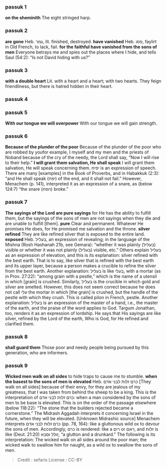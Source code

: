 
### passuk 1
<b>on the sheminith</b> The eight stringed harp.

### passuk 2
<b>are gone</b> Heb. גמר, lit. finished, destroyed.
<b>have vanished</b> Heb. פסו, faylirt in Old French, to lack, fail.
<b>for the faithful have vanished from the sons of men</b> Everyone betrays me and spies out the places where I hide, and tells Saul (54:2): “Is not David hiding with us?”

### passuk 3
<b>with a double heart</b> Lit. with a heart and a heart; with two hearts. They feign friendliness, but there is hatred hidden in their heart.

### passuk 4

### passuk 5
<b>With our tongue we will overpower</b> With our tongue we will gain strength.

### passuk 6
<b>Because of the plunder of the poor</b> Because of the plunder of the poor who are robbed by youfor example, I myself and my men and the priests of Noband because of the cry of the needy, the Lord shall say, “Now I will rise to their help.”
<b>I will grant them salvation, He shall speak</b> I will grant them salvation, He will speak concerning them.
יפיח is an expression of speech. There are many [examples] in the Book of Proverbs, and in Habakkuk (2:3): “and He shall speak (יפח) of the end, and it shall not fail.” However, Menachem (p. 141), interpreted it as an expression of a snare, as (below 124:7) “the snare (הפח) broke.”

### passuk 7
<b>The sayings of the Lord are pure sayings</b> for He has the ability to fulfill them, but the sayings of the sons of men are not sayings when they die and are unable to fulfill [them].
<b>pure</b> Clear and permanent. Whatever He promises He does, for He promised me salvation and the throne.
<b>silver refined</b> They are like refined silver that is exposed to the entire land. <b>exposed</b> Heb. בעליל, an expression of revealing; in the language of the Mishna (Rosh Hashanah 21b, see Gemara): “whether it was plainly (בעליל) visible or whether it was not plainly (בעליל) visible, etc.” Others explain בעליל as an expression of elevation, and this is its explanation: silver refined with the best earth. That is to say, like silver that is refined with the best earth and its upper layer, because a person makes a crucible to refine the silver from the best earth. Another explanation: בעליל is like בעלי, with a mortar (as in Prov. 27:22): “among grain with a pestle,” which is the name of a utensil in which [grain] is crushed. Similarly, בעליל is the crucible in which gold and silver are smelted. However, this does not seem correct because he does not call עלי the mortar in which [the grain] is crushed, but the handle of the pestle with which they crush. This is called pilon in French, pestle. Another explanation: בעליל is an expression of the master of a hand, i.e., the master of the earth, and the praise of the word applies to God. Targum Jonathan, too, renders it as an expression of lordship. He says that His sayings are like silver, refined by the Lord of the earth, Who is God, for He refined and clarified them.

### passuk 8
<b>shall guard them</b> Those poor and needy people being pursued by this generation, who are informers.

### passuk 9
<b>Wicked men walk on all sides</b> to hide traps to cause me to stumble.
<b>when the basest to the sons of men is elevated</b> Heb. כרם זלות לבני אדם [They walk on all sides] because of their envy, for they are jealous of my greatness, that I was taken from behind the sheep to be a king. This is the interpretation of כרם זלות לבני אדם: when a man considered by the sons of men to be base is elevated. This is on the order of the passage elsewhere (below 118:22): “The stone that the builders rejected became a cornerstone.” The Midrash Aggadah interprets it concerning Israel in the future, when they will be elevated. [Unknown Midrashic source] Menachem interprets כרם זלות לבני אדם (pp. 78, 164): like a gluttonous wild ox to devour the sons of men. Accordingly, כרם is rendered: like a רים or ראם, and זלות is like (Deut. 21:20) זולל וסבא, “a glutton and a drunkard.” The following is its interpretation: The wicked walk on all sides around the poor man; the wicked walk to swallow him for naught, as a wild ox to swallow the sons of men.

>Credit : sefaris
>License : CC-BY